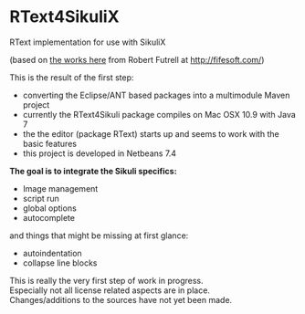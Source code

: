 RText4SikuliX
=============

RText implementation for use with SikuliX 

(based on [the works here](https://github.com/bobbylight) from Robert Futrell at http://fifesoft.com/)

This is the result of the first step:
- converting the Eclipse/ANT based packages into a multimodule Maven project
- currently the RText4Sikuli package compiles on Mac OSX 10.9 with Java 7
- the the editor (package RText) starts up and seems to work with the basic features
- this project is developed in Netbeans 7.4
 
**The goal is to integrate the Sikuli specifics:** 
- Image management
- script run
- global options
- autocomplete 

and things that might be missing at first glance:
- autoindentation
- collapse line blocks

This is really the very first step of work in progress.<br/>
Especially not all license related aspects are in place.<br/>
Changes/additions to the sources have not yet been made.<br/> 



